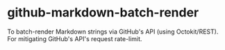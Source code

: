 # github-markdown-batch-render
To batch-render Markdown strings via GitHub's API (using Octokit/REST). For mitigating GitHub's API's request rate-limit.
